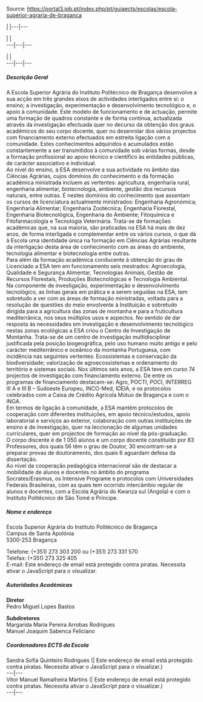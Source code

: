 Source: https://portal3.ipb.pt/index.php/pt/guiaects/escolas/escola-superior-agraria-de-braganca

| |---|---  
  
| |   
---|---|---  
  
| |   
---|---|---  
  
  

  

##### Descrição Geral

A Escola Superior Agrária do Instituto Politécnico de Bragança desenvolve a
sua acção em três grandes eixos de actividades interligados entre si: o
ensino; a investigação, experimentação e desenvolvimento tecnológico e, o
apoio à comunidade. Este modelo de funcionamento e de actuação, permite uma
formação de quadros constante e de forma contínua, actualizada através da
investigação efectuada quer no decurso da obtenção dos graus académicos do seu
corpo docente, quer no desenrolar dos vários projectos com financiamento
externo efectuados em estreita ligação com a comunidade. Estes conhecimentos
adquiridos e acumulados estão constantemente a ser transmitidos à comunidade
sob várias formas, desde a formação profissional ao apoio técnico e científico
às entidades públicas, de carácter associativo e individual.  
Ao nível do ensino, a ESA desenvolve a sua actividade no âmbito das Ciências
Agrárias, cujos domínios do conhecimento e da formação académica ministrada
incluem as vertentes: agricultura, engenharia rural, engenharia alimentar,
biotecnologia, ambiente, gestão dos recursos naturais, entre outras. É nestes
domínios do conhecimento que assentam os cursos de licenciatura actualmente
ministrados: Engenharia Agronómica; Engenharia Alimentar; Engenharia
Zootécnica; Engenharia Florestal, Engenharia Biotecnológica, Engenharia do
Ambiente; Fitoquímica e Fitofarmacologia e Tecnologia Veterinária. Trata-se de
formações académicas que, na sua maioria, são praticadas na ESA há mais de dez
anos, de forma interligada e complementar entre os vários cursos, o que dá à
Escola uma identidade única na formação em Ciências Agrárias resultante da
interligação desta área de conhecimento com as áreas do ambiente, tecnologia
alimentar e biotecnologia entre outras.  
Para além da formação académica conducente à obtenção do grau de Licenciado a
ESA tem em funcionamento seis mestrados: Agroecologia, Qualidade e Segurança
Alimentar, Tecnologias Animais, Gestão de Recursos Florestais, Produções
Biotecnológicas e Tecnologia Ambiental.  
Na componente de investigação, experimentação e desenvolvimento tecnológico,
as linhas gerais em prática e a serem seguidas na ESA, tem sobretudo a ver com
as áreas de formação ministradas, voltada para a resolução de questões do meio
envolvente à Instituição e sobretudo dirigida para a agricultura das zonas de
montanha e para a fruticultura mediterrânica, nos seus múltiplos usos e
aspectos. No sentido de dar resposta às necessidades em investigação e
desenvolvimento tecnológico nestas zonas ecológicas a ESA criou o Centro de
Investigação de Montanha. Trata-se de um centro de investigação
multidisciplinar justificada pela posição biogeográfica, pelo uso humano muito
antigo e pelo carácter mediterrânico e oceânico da montanha Portuguesa, com
incidência nas seguintes vertentes: Ecossistemas e conservação da
biodiversidade; valorização de agroecossistemas e ordenamento do território e
sistemas sociais. Nos últimos seis anos, a ESA teve em curso 74 projectos de
investigação com financiamento externo. De entre os programas de financiamento
destacam-se: Agro, POCTI, POCI, INTERREG III A e III B – Sudoeste Europeu,
INCO-Med, IDEIA, e os protocolos celebrados com a Caixa de Crédito Agrícola
Mútuo de Bragança e com o INGA.  
Em termos de ligação à comunidade, a ESA mantém protocolos de cooperação com
diferentes instituições, em apoio técnico/estudos, apoio laboratorial e
serviços ao exterior, colaboração com outras instituições de ensino e de
investigação, quer na leccionação de algumas unidades curriculares, quer em
projectos de formação ao nível da pós-graduação.  
O corpo discente é de 1 050 alunos e um corpo docente constituído por 83
Professores, dos quais 56 têm o grau de Doutor, 30 encontram-se a preparar
provas de doutoramento, dos quais 6 aguardam defesa da dissertação.  
Ao nível da cooperação pedagógica internacional são de destacar a mobilidade
de alunos e docentes no âmbito do programa Socrates/Erasmus, os Intensive
Programe e protocolos com Universidades Federais Brasileiras, com as quais tem
ocorrido intercâmbio regular de alunos e docentes, com a Escola Agrária do
Kwanza sul (Angola) e com o Instituto Politécnico de São Tomé e Príncipe.  
  

##### Nome e endereço

Escola Superior Agrária do Instituto Politécnico de Bragança  
Campus de Santa Apolónia  
5300-253 Bragança  
  
Telefone: (+351) 273 303 200 ou (+351) 273 331 570  
Telefax: (+351) 273 325 405  
E-mail: Este endereço de email está protegido contra piratas. Necessita ativar
o JavaScript para o visualizar.  
  

##### Autoridades Académicas

**Diretor**  
Pedro Miguel Lopes Bastos  
  
**Subdiretores**  
Margarida Maria Pereira Arrobas Rodrigues  
Manuel Joaquim Sabenca Feliciano  

  

##### Coordenadores ECTS da Escola

Sandra Sofia Quinteiro Rodrigues (| Este endereço de email está protegido
contra piratas. Necessita ativar o JavaScript para o visualizar.)  
---|---  
Vitor Manuel Ramalheira Martins (| Este endereço de email está protegido
contra piratas. Necessita ativar o JavaScript para o visualizar.)  
---|---  
  

  
  
  
